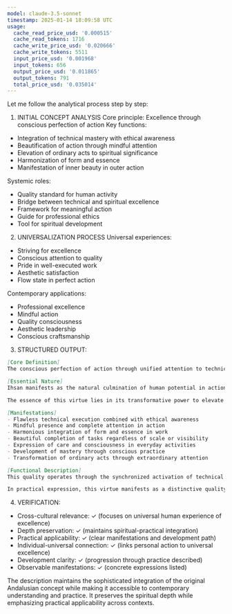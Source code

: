 ```yaml
---
model: claude-3.5-sonnet
timestamp: 2025-01-14 18:09:58 UTC
usage:
  cache_read_price_usd: '0.000515'
  cache_read_tokens: 1716
  cache_write_price_usd: '0.020666'
  cache_write_tokens: 5511
  input_price_usd: '0.001968'
  input_tokens: 656
  output_price_usd: '0.011865'
  output_tokens: 791
  total_price_usd: '0.035014'
---
```


Let me follow the analytical process step by step:

1. INITIAL CONCEPT ANALYSIS
Core principle: Excellence through conscious perfection of action
Key functions:
- Integration of technical mastery with ethical awareness
- Beautification of action through mindful attention
- Elevation of ordinary acts to spiritual significance
- Harmonization of form and essence
- Manifestation of inner beauty in outer action

Systemic roles:
- Quality standard for human activity
- Bridge between technical and spiritual excellence
- Framework for meaningful action
- Guide for professional ethics
- Tool for spiritual development

2. UNIVERSALIZATION PROCESS
Universal experiences:
- Striving for excellence
- Conscious attention to quality
- Pride in well-executed work
- Aesthetic satisfaction
- Flow state in perfect action

Contemporary applications:
- Professional excellence
- Mindful action
- Quality consciousness
- Aesthetic leadership
- Conscious craftsmanship

3. STRUCTURED OUTPUT:

```markdown
[Core Definition]
The conscious perfection of action through unified attention to technical excellence, ethical awareness, and aesthetic beauty. It represents the harmonious integration of skill, consciousness, and grace in human activity, where the how becomes as significant as the what, transforming ordinary acts into expressions of excellence.

[Essential Nature]
Ihsan manifests as the natural culmination of human potential in action, where technical mastery meets spiritual awareness to create moments of perfect execution. It represents the point where conscious attention, skilled action, and ethical awareness merge into a unified expression of excellence. This quality transcends mere technical perfection by incorporating the beautification of action through mindful presence and ethical consciousness.

The essence of this virtue lies in its transformative power to elevate ordinary activities into expressions of extraordinary care and consciousness. It emerges when the doer, the doing, and the deed become one unified field of excellence, creating a seamless flow where inner beauty manifests in outer perfection.

[Manifestations]
- Flawless technical execution combined with ethical awareness
- Mindful presence and complete attention in action
- Harmonious integration of form and essence in work
- Beautiful completion of tasks regardless of scale or visibility
- Expression of care and consciousness in everyday activities
- Development of mastery through conscious practice
- Transformation of ordinary acts through extraordinary attention

[Functional Description]
This quality operates through the synchronized activation of technical skill, ethical awareness, and aesthetic sensitivity. It develops through consistent practice of conscious attention in action, where each act becomes an opportunity for expressing excellence. The practitioner progressively builds capacity for sustained quality consciousness, leading to natural excellence in action.

In practical expression, this virtue manifests as a distinctive quality of action that others recognize as exemplary without necessarily knowing why. It produces work and behavior marked by unusual care, precision, and beauty. The impact extends beyond the immediate result to influence the doer's character, others' inspiration, and the overall elevation of standards in any field of human activity.
```

4. VERIFICATION:
- Cross-cultural relevance: ✓ (focuses on universal human experience of excellence)
- Depth preservation: ✓ (maintains spiritual-practical integration)
- Practical applicability: ✓ (clear manifestations and development path)
- Individual-universal connection: ✓ (links personal action to universal excellence)
- Development clarity: ✓ (progression through practice described)
- Observable manifestations: ✓ (concrete expressions listed)

The description maintains the sophisticated integration of the original Andalusian concept while making it accessible to contemporary understanding and practice. It preserves the spiritual depth while emphasizing practical applicability across contexts.